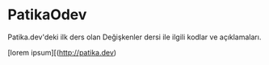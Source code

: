 # PatikaOdev
Patika.dev'deki ilk ders olan Değişkenler dersi ile ilgili kodlar ve açıklamaları.

[lorem ipsum][(http://patika.dev)
